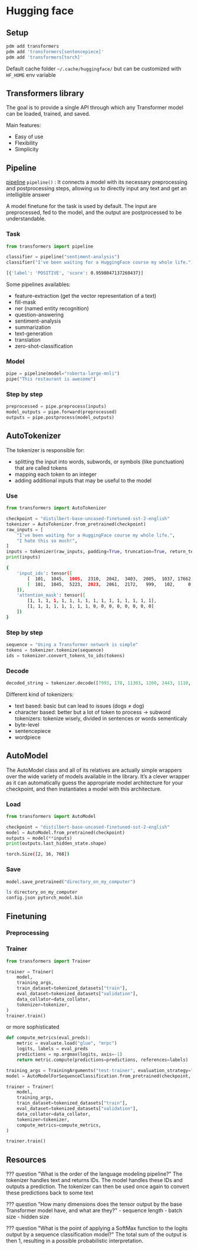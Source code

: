 # Hugging face

## Setup

```bash title=""
pdm add transformers
pdm add 'transformers[sentencepiece]'
pdm add 'transformers[torch]'
```

Default cache folder `~/.cache/huggingface/` but can be customized with `HF_HOME` env variable

## Transformers library

The goal is to provide a single API through which any Transformer model can be loaded, trained, and saved.

Main features:

- Easy of use
- Flexibility
- Simplicity

## Pipeline

[pipeline](https://huggingface.co/docs/transformers/main_classes/pipelines)
`pipeline()`
: It connects a model with its necessary preprocessing and postprocessing steps, allowing us to directly input any text and get an intelligible answer

A model finetune for the task is used by default. The input are preprocessed, fed to the model, and the output are postprocessed to be understandable.

### Task
```python title=""
from transformers import pipeline

classifier = pipeline("sentiment-analysis")
classifier("I've been waiting for a HuggingFace course my whole life.")
```
```bash title=""
[{'label': 'POSITIVE', 'score': 0.9598047137260437}]
```

Some pipelines availables:

- feature-extraction (get the vector representation of a text)
- fill-mask
- ner (named entity recognition)
- question-answering
- sentiment-analysis
- summarization
- text-generation
- translation
- zero-shot-classification

### Model
```python title=""
pipe = pipeline(model="roberta-large-mnli")
pipe("This restaurant is awesome")
```

### Step by step
```python title=""
preprocessed = pipe.preprocess(inputs)
model_outputs = pipe.forward(preprocessed)
outputs = pipe.postprocess(model_outputs)
```

## AutoTokenizer

The tokenizer is responsible for:

- splitting the input into words, subwords, or symbols (like punctuation) that are called tokens
- mapping each token to an integer
- adding additional inputs that may be useful to the model

### Use
```python title=""
from transformers import AutoTokenizer

checkpoint = "distilbert-base-uncased-finetuned-sst-2-english"
tokenizer = AutoTokenizer.from_pretrained(checkpoint)
raw_inputs = [
    "I've been waiting for a HuggingFace course my whole life.",
    "I hate this so much!",
]
inputs = tokenizer(raw_inputs, padding=True, truncation=True, return_tensors="pt")
print(inputs)
```
```bash title=""
{
    'input_ids': tensor([
        [  101,  1045,  1005,  2310,  2042,  3403,  2005,  1037, 17662, 12172, 2607,  2026,  2878,  2166,  1012,   102],
        [  101,  1045,  5223,  2023,  2061,  2172,   999,   102,     0,     0,     0,     0,     0,     0,     0,     0]
    ]),
    'attention_mask': tensor([
        [1, 1, 1, 1, 1, 1, 1, 1, 1, 1, 1, 1, 1, 1, 1, 1],
        [1, 1, 1, 1, 1, 1, 1, 1, 0, 0, 0, 0, 0, 0, 0, 0]
    ])
}
```

### Step by step
```python title=""
sequence = "Using a Transformer network is simple"
tokens = tokenizer.tokenize(sequence)
ids = tokenizer.convert_tokens_to_ids(tokens)
```

### Decode
```python title=""
decoded_string = tokenizer.decode([7993, 170, 11303, 1200, 2443, 1110, 3014])
```

Different kind of tokenizers:

- text based: basic but can lead to issues (dogs $\neq$ dog)
- character based: better but a lot of token to process
$\rightarrow$ subword tokenizers: tokenize wisely, divided in sentences or words sementicaly
- byte-level
- sentencepiece
- wordpiece

## AutoModel

The AutoModel class and all of its relatives are actually simple wrappers over the wide variety of models available in the library. It’s a clever wrapper as it can automatically guess the appropriate model architecture for your checkpoint, and then instantiates a model with this architecture.

### Load
```python title=""
from transformers import AutoModel

checkpoint = "distilbert-base-uncased-finetuned-sst-2-english"
model = AutoModel.from_pretrained(checkpoint)
outputs = model(**inputs)
print(outputs.last_hidden_state.shape)
```
```bash title=""
torch.Size([2, 16, 768])
```

### Save
```python title=""
model.save_pretrained("directory_on_my_computer")
```
```bash title=""
ls directory_on_my_computer
config.json pytorch_model.bin
```

## Finetuning

### Preprocessing

### Trainer

```python title=""
from transformers import Trainer

trainer = Trainer(
    model,
    training_args,
    train_dataset=tokenized_datasets["train"],
    eval_dataset=tokenized_datasets["validation"],
    data_collator=data_collator,
    tokenizer=tokenizer,
)
trainer.train()
```

or more sophisticated

```python title=""
def compute_metrics(eval_preds):
    metric = evaluate.load("glue", "mrpc")
    logits, labels = eval_preds
    predictions = np.argmax(logits, axis=-1)
    return metric.compute(predictions=predictions, references=labels)

training_args = TrainingArguments("test-trainer", evaluation_strategy="epoch")
model = AutoModelForSequenceClassification.from_pretrained(checkpoint, num_labels=2)

trainer = Trainer(
    model,
    training_args,
    train_dataset=tokenized_datasets["train"],
    eval_dataset=tokenized_datasets["validation"],
    data_collator=data_collator,
    tokenizer=tokenizer,
    compute_metrics=compute_metrics,
)

trainer.train()
```



## Resources


??? question "What is the order of the language modeling pipeline?"
    The tokenizer handles text and returns IDs. The model handles these IDs and outputs a prediction. The tokenizer can then be used once again to convert these predictions back to some text

??? question "How many dimensions does the tensor output by the base Transformer model have, and what are they?"
    - sequence length
    - batch size
    - hidden size

??? question "What is the point of applying a SoftMax function to the logits output by a sequence classification model?"
    The total sum of the output is then 1, resulting in a possible probabilistic interpretation.
